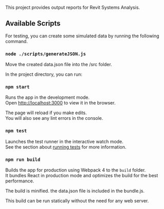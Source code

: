 This project provides output reports for Revit Systems Analysis.

## Available Scripts

For testing, you can create some simulated data by running the following command.

### `node ./scripts/generateJSON.js`

Move the created data.json file into the /src folder.

In the project directory, you can run:

### `npm start`

Runs the app in the development mode.<br />
Open [http://localhost:3000](http://localhost:3000) to view it in the browser.

The page will reload if you make edits.<br />
You will also see any lint errors in the console.

### `npm test`

Launches the test runner in the interactive watch mode.<br />
See the section about [running tests](https://facebook.github.io/create-react-app/docs/running-tests) for more information.

### `npm run build`

Builds the app for production using Webpack 4 to the `build` folder.<br />
It bundles React in production mode and optimizes the build for the best performance.

The build is minified.  the data.json file is included in the bundle.js.<br />

This build can be run statically without the need for any web server.<br />